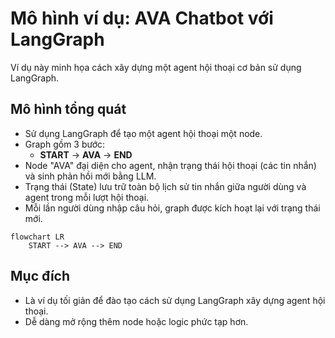 # Mô hình ví dụ: AVA Chatbot với LangGraph

Ví dụ này minh họa cách xây dựng một agent hội thoại cơ bản sử dụng LangGraph.

## Mô hình tổng quát

- Sử dụng LangGraph để tạo một agent hội thoại một node.
- Graph gồm 3 bước:
    - **START** → **AVA** → **END**
- Node "AVA" đại diện cho agent, nhận trạng thái hội thoại (các tin nhắn) và sinh phản hồi mới bằng LLM.
- Trạng thái (State) lưu trữ toàn bộ lịch sử tin nhắn giữa người dùng và agent trong mỗi lượt hội thoại.
- Mỗi lần người dùng nhập câu hỏi, graph được kích hoạt lại với trạng thái mới.

```mermaid
flowchart LR
    START --> AVA --> END
```

## Mục đích

- Là ví dụ tối giản để đào tạo cách sử dụng LangGraph xây dựng agent hội thoại.
- Dễ dàng mở rộng thêm node hoặc logic phức tạp hơn.
